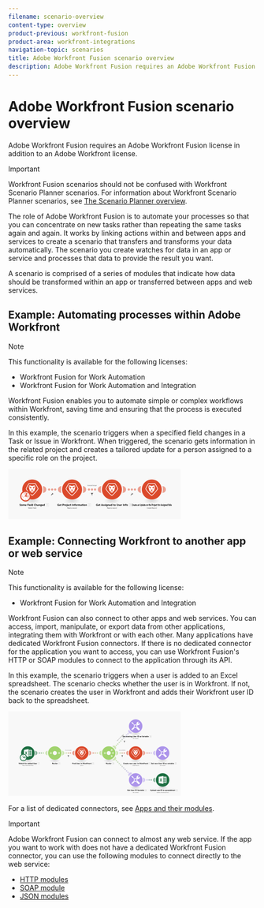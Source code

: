 ```yaml
---
filename: scenario-overview
content-type: overview
product-previous: workfront-fusion
product-area: workfront-integrations
navigation-topic: scenarios
title: Adobe Workfront Fusion scenario overview
description: Adobe Workfront Fusion requires an Adobe Workfront Fusion license in addition to an Adobe Workfront license.
---
```


# Adobe Workfront Fusion scenario overview

Adobe Workfront Fusion requires an Adobe Workfront Fusion license in addition to an Adobe Workfront license.

>[!IMPORTANT]
>
>Workfront Fusion scenarios should not be confused with Workfront Scenario Planner scenarios. For information about Workfront Scenario Planner scenarios, see [The Scenario Planner overview](../../scenario-planner/scenario-planner-overview.md).

The role of Adobe Workfront Fusion is to automate your processes so that you can concentrate on new tasks rather than repeating the same tasks again and again. It works by linking actions within and between apps and services to create a scenario that transfers and transforms your data automatically. The scenario you create watches for data in an app or service and processes that data to provide the result you want.

A scenario is comprised of a series of modules that indicate how data should be transformed within an app or transferred between apps and web services.

## Example: Automating processes within Adobe Workfront

>[!NOTE]
>
>This functionality is available for the following licenses:
>
>* Workfront Fusion for Work Automation 
>* Workfront Fusion for Work Automation and Integration 
>

Workfront Fusion enables you to automate simple or complex workflows within Workfront, saving time and ensuring that the process is executed consistently.

In this example, the scenario triggers when a specified field changes in a Task or Issue in Workfront. When triggered, the scenario gets information in the related project and creates a tailored update for a person assigned to a specific role on the project.

![](assets/fusion-template-example-350x102.png)

## Example: Connecting Workfront to another app or web service

>[!NOTE]
>
>This functionality is available for the following license:
>
>* Workfront Fusion for Work Automation and Integration 
>

Workfront Fusion can also connect to other apps and web services. You can access, import, manipulate, or export data from other applications, integrating them with Workfront or with each other. Many applications have dedicated Workfront Fusion connectors. If there is no dedicated connector for the application you want to access, you can use Workfront Fusion's HTTP or SOAP modules to connect to the application through its API.

In this example, the scenario triggers when a user is added to an Excel spreadsheet. The scenario checks whether the user is in Workfront. If not, the scenario creates the user in Workfront and adds their Workfront user ID back to the spreadsheet.

![](assets/fusion-integration-example--350x171.png)

For a list of dedicated connectors, see [Apps and their modules](../../workfront-fusion/apps-and-their-modules/apps-and-their-modules.md).

>[!IMPORTANT]
>
>Adobe Workfront Fusion can connect to almost any web service. If the app you want to work with does not have a dedicated Workfront Fusion connector, you can use the following modules to connect directly to the web service:
>
>* [HTTP modules](../../workfront-fusion/apps-and-their-modules/http-modules/http-modules-1.md) 
>* [SOAP module](../../workfront-fusion/apps-and-their-modules/soap-module.md) 
>* [JSON modules](../../workfront-fusion/apps-and-their-modules/json-modules.md) 
>

